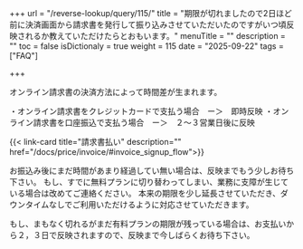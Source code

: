 +++
url = "/reverse-lookup/query/115/"
title = "期限が切れましたので2日ほど前に決済画面から請求書を発行して振り込みさせていただいたのですがいつ頃反映されるか教えていただけたらとおもいます。"
menuTitle = ""
description = ""
toc = false
isDictionaly = true
weight = 115
date = "2025-09-22"
tags = ["FAQ"]

+++

オンライン請求書の決済方法によって時間差が生まれます。

・オンライン請求書をクレジットカードで支払う場合　ー＞　即時反映
・オンライン請求書を口座振込で支払う場合　ー＞　２〜３営業日後に反映

{{< link-card title="請求書払い" description="" href="/docs/price/invoice/#invoice_signup_flow">}}

お振込み後にまだ時間があまり経過してい無い場合は、反映までもう少しお待ち下さい。
もし、すでに無料プランに切り替わってしまい、業務に支障が生じている場合は改めてご連絡ください。
本来の期限を少し延長させていただき、ダウンタイムなしでご利用いただけるように対応させていただきます。

もし、まもなく切れるがまだ有料プランの期限が残っている場合は、お支払いから２，３日で反映されますので、反映まで今しばらくお待ち下さい。
